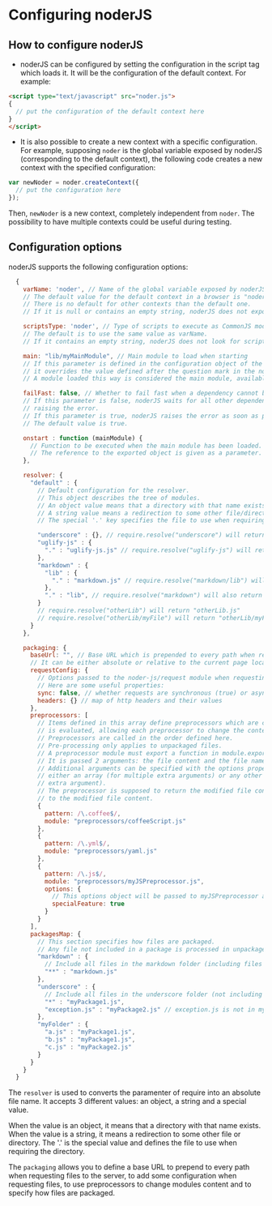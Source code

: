 # Configuring noderJS

## How to configure noderJS

* noderJS can be configured by setting the configuration in the script tag which loads it.
It will be the configuration of the default context.
For example:

```html
<script type="text/javascript" src="noder.js">
{
  // put the configuration of the default context here
}
</script>
```

* It is also possible to create a new context with a specific configuration.
For example, supposing ``noder`` is the global variable exposed by noderJS (corresponding to the default context),
the following code creates a new context with the specified configuration:

```js
var newNoder = noder.createContext({
  // put the configuration here
});
```

Then, ``newNoder`` is a new context, completely independent from ``noder``. The possibility to have multiple contexts could be useful during testing.

## Configuration options

noderJS supports the following configuration options:

```javascript
  {
    varName: 'noder', // Name of the global variable exposed by noderJS
    // The default value for the default context in a browser is "noder".
    // There is no default for other contexts than the default one.
    // If it is null or contains an empty string, noderJS does not expose any global variable.

    scriptsType: 'noder', // Type of scripts to execute as CommonJS modules.
    // The default is to use the same value as varName.
    // If it contains an empty string, noderJS does not look for scripts to execute as modules.

    main: "lib/myMainModule", // Main module to load when starting
    // If this parameter is defined in the configuration object of the default context,
    // it overrides the value defined after the question mark in the noderJS script tag.
    // A module loaded this way is considered the main module, available through require.main.

    failFast: false, // Whether to fail fast when a dependency cannot be loaded
    // If this parameter is false, noderJS waits for all other dependencies to be loaded before
    // raising the error.
    // If this parameter is true, noderJS raises the error as soon as possible.
    // The default value is true.

    onstart : function (mainModule) {
      // Function to be executed when the main module has been loaded.
      // The reference to the exported object is given as a parameter.
    },

    resolver: {
      "default" : {
        // Default configuration for the resolver.
        // This object describes the tree of modules.
        // An object value means that a directory with that name exists.
        // A string value means a redirection to some other file/directory
        // The special '.' key specifies the file to use when requiring the directory.

        "underscore" : {}, // require.resolve("underscore") will return "underscore/index.js"
        "uglify-js" : {
          "." : "uglify-js.js" // require.resolve("uglify-js") will return "uglify-js/uglify-js.js"
        },
        "markdown" : {
          "lib" : {
            "." : "markdown.js" // require.resolve("markdown/lib") will return "markdown/lib/markdown.js"
          },
          "." : "lib", // require.resolve("markdown") will also return "markdown/lib/markdown.js"
        }
        // require.resolve("otherLib") will return "otherLib.js"
        // require.resolve("otherLib/myFile") will return "otherLib/myFile.js"
      }
    },

    packaging: {
      baseUrl: "", // Base URL which is prepended to every path when requesting files to the server.
      // It can be either absolute or relative to the current page location.
      requestConfig: {
        // Options passed to the noder-js/request module when requesting files to the server.
        // Here are some useful properties:
        sync: false, // whether requests are synchronous (true) or asynchronous (false, default value).
        headers: {} // map of http headers and their values
      },
      preprocessors: [
        // Items defined in this array define preprocessors which are called before the content of a module
        // is evaluated, allowing each preprocessor to change the content.
        // Preprocessors are called in the order defined here.
        // Pre-processing only applies to unpackaged files.
        // A preprocessor module must export a function in module.export.
        // It is passed 2 arguments: the file content and the file name.
        // Additional arguments can be specified with the options property, which can be
        // either an array (for multiple extra arguments) or any other value (for a single
        // extra argument).
        // The preprocessor is supposed to return the modified file content, or a promise resolving
        // to the modified file content.
        {
          pattern: /\.coffee$/,
          module: "preprocessors/coffeeScript.js"
        },
        {
          pattern: /\.yml$/,
          module: "preprocessors/yaml.js"
        },
        {
          pattern: /\.js$/,
          module: "preprocessors/myJSPreprocessor.js",
          options: {
            // This options object will be passed to myJSPreprocessor as its 3rd argument
            specialFeature: true
          }
        }
      ],
      packagesMap: {
        // This section specifies how files are packaged.
        // Any file not included in a package is processed in unpackaged mode.
        "markdown" : {
          // Include all files in the markdown folder (including files in sub-folders):
          "**" : "markdown.js"
        },
        "underscore" : {
          // Include all files in the underscore folder (not including files in sub-folders):
          "*" : "myPackage1.js",
          "exception.js" : "myPackage2.js" // exception.js is not in myPackage1.js but in myPackage2.js
        },
        "myFolder" : {
          "a.js" : "myPackage1.js",
          "b.js" : "myPackage1.js",
          "c.js" : "myPackage2.js"
        }
      }
    }
  }
```

The ``resolver`` is used to converts the paramenter of require into an absolute file name. It accepts 3 different values: an object, a string and a special value.

When the value is an object, it means that a directory with that name exists.
When the value is a string, it means a redirection to some other file or directory.
The '.' is the special value and defines the file to use when requiring the directory.


The ``packaging`` allows you to define a base URL to prepend to every path when requesting files to the server, to add some configuration when requesting files, to use preprocessors to change modules content and to specify how files are packaged.